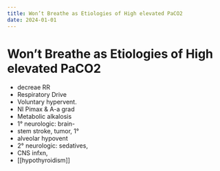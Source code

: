 ```yaml
---
title: Won’t Breathe as Etiologies of High elevated PaCO2
date: 2024-01-01
---
```

# Won’t Breathe as Etiologies of High elevated PaCO2

* decreae RR
* Respiratory Drive
* Voluntary hypervent.
* NI Pimax & A-a grad
* Metabolic alkalosis
* 1° neurologic: brain-
* stem stroke, tumor, 1°
* alveolar hypovent
* 2° neurologic: sedatives,
* CNS infxn,
* [[hypothyroidism]]
